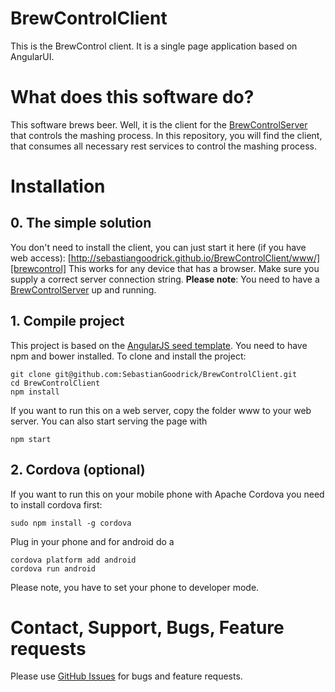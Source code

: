 # BrewControlClient
This is the BrewControl client. It is a single page application based on AngularUI. 

# What does this software do?
This software brews beer. Well, it is the client for the [BrewControlServer][BrewControlServer] that controls the mashing process.
In this repository, you will find the client, that consumes all necessary rest services to control the mashing process.

# Installation

## 0. The simple solution
You don't need to install the client, you can just start it here (if you have web access):
[http://sebastiangoodrick.github.io/BrewControlClient/www/][brewcontrol]
This works for any device that has a browser. Make sure you supply a correct server connection string.
**Please note**: You need to have a [BrewControlServer][BrewControlServer] up and running.

## 1. Compile project
This project is based on the [AngularJS seed template][angular-seed]. You need to have npm and bower installed. 
To clone and install the project:
```
git clone git@github.com:SebastianGoodrick/BrewControlClient.git
cd BrewControlClient
npm install
```
If you want to run this on a web server, copy the folder www to your web server. You can also start serving the page with 
```
npm start
```

## 2. Cordova (optional)
If you want to run this on your mobile phone with Apache Cordova you need to install cordova first: 
```
sudo npm install -g cordova
```

Plug in your phone and for android do a 
```
cordova platform add android
cordova run android
```

Please note, you have to set your phone to developer mode.

# Contact, Support, Bugs, Feature requests
Please use [GitHub Issues][issues] for bugs and feature requests.

[issues]: https://github.com/SebastianGoodrick/BrewControlClient/issues
[angular-seed]: https://github.com/angular/angular-seed
[brewcontrol]: http://sebastiangoodrick.github.io/BrewControlClient/www/
[BrewControlServer]: https://github.com/SebastianGoodrick/BrewControlServer